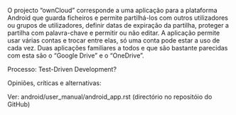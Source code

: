 O projecto “ownCloud” corresponde a uma aplicação para a plataforma Android que guarda ficheiros e permite partilhá-los com outros utilizadores ou grupos de utilizadores, definir datas de expiração da partilha, proteger a partilha com palavra-chave  e permitir ou não editar. A aplicação permite usar várias contas e trocar entre elas, só uma conta pode estar a uso de cada vez. Duas aplicações familiares a todos e que são bastante parecidas com esta são o “Google Drive” e o “OneDrive”.

Processo: Test-Driven Development?

Opiniões, críticas e alternativas: 


Ver: android/user_manual/android_app.rst (directório no repositóio do GitHub)
